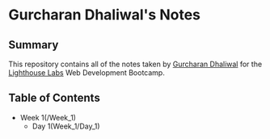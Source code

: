 # Gurcharan Dhaliwal's Notes

## Summary

This repository contains all of the notes taken by [Gurcharan Dhaliwal](https://github.com/GSDhaliwal) for the [Lighthouse Labs](https://www.lighthouselabs.ca/) Web Development Bootcamp.


## Table of Contents

* Week 1(/Week_1)
  * Day 1(Week_1/Day_1)